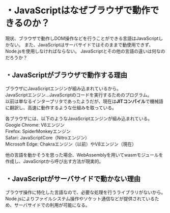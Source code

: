 # ・JavaScriptはなぜブラウザで動作できるのか？
現状、ブラウザで動作しDOM操作などを行うことができる言語はJavaScriptしかない。
また、JavaScriptはサーバサイドではそのままで動使用できず、Node.jsを使用しなければならない。
JavaScriptとその他の言語の違いは何なのだろうか？

## ・JavaScriptがブラウザで動作する理由
ブラウザにJavaScriptエンジンが組み込まれているから。  
JavaScriptエンジン...JavaScriptのコードを実行するためのプログラム。  
以前は単なるインタープリタであったようだが、現在は**JITコンパイル**で機械語に翻訳し、高速に動作するような仕組みを取っている。  

各ブラウザには、以下のようなJavaScriptエンジンが組み込まれている。  
Google Chrome: V8エンジン  
Firefox: SpiderMonkeyエンジン  
Safari: JavaScriptCore（Nitroエンジン）  
Microsoft Edge: Chakraエンジン（以前）やV8エンジン（現在）  

他の言語を動かそうを思った場合、WebAssemblyを用いてwasmモジュールを作成し、JavaScriptから呼び出す方法が現実的。

## ・JavaScriptがサーバサイドで動かない理由
ブラウザ操作に特化した言語なので、必要な処理を行うライブラリがないから。  
Node.jsによりファイルシステム操作やソケット通信などが提供されているため、サーバサイドでの利用が可能になる。
